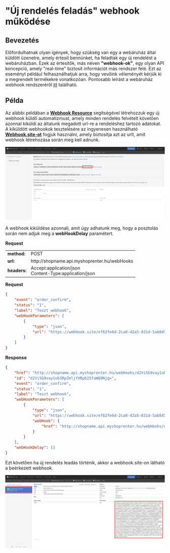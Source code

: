 # "Új rendelés feladás" webhook működése

## Bevezetés

Előfordulhatnak olyan igények, hogy szükség van egy a webáruház által küldött üzenetre, amely értesít bennünket, ha feladtak egy új rendelést a webáruházban.
Ezek az értesítők, más néven **"webhook-ok"**, egy olyan API koncepció, amely "real-time" biztosít információt más rendszer felé.
Ezt az eseményt például felhasználhatjuk arra, hogy vevőink véleményét kérjük ki a megrendelt termékekre vonatkozóan.
Pontosabb leírást a webáruház webhook rendszeréről [itt](https://support.shoprenter.hu/hc/hu/articles/215106408-Automatizmusok) található.

## Példa

Az alábbi példában a [**Webhook Resource**](../../api/webhook.md) segítségével létrehozzuk egy új webhook küldő automatizmust,
amely minden rendelés felvételt követően azonnal kiküldi az általunk megadott url-re a rendeléshez tartozó adatokat.
A kiküldött webhookok tesztelésére az ingyenesen használható [**Webhook.site-ot**](https://webhook.site) fogjuk használni, amely biztosítja azt az urlt, amit webhook létrehozása során meg kell adnunk.

![webhook_webhooksite_blank](./images/webhook_webhooksite_blank.png)

A webhook kiküldése azonnali, amit úgy adhatunk meg, hogy a posztolás során nem adjuk meg a **webHookDelay** paramétert.

**Request**

<table>
  <tr>
    <td><b>method:</b></td>
    <td>POST</td>
  </tr>
  <tr>
    <td><b>url:</b></td>
    <td>http://shopname.api.myshoprenter.hu/webHooks</td>
  </tr>
  <tr>
    <td><b>headers:</b></td>
    <td>
        Accept:application/json<br>
        Content-Type:application/json
    </td>
  </tr>
</table>

**Request**

```json
{
    "event": "order_confirm",
    "status": "1",
    "label": "Teszt webhook",
    "webHookParameters": [
        {
            "type": "json",
            "url": "https://webhook.site/ef62fe6d-2ca0-42a5-831d-5ab8457bcac6"
        }
    ]
}
```

**Response**

```json
{
    "href": "http://shopname.api.myshoprenter.hu/webHooks/d2ViSG9vay1ub3RpZmljYXRpb25faWQ9Njg=",
    "id": "d2ViSG9vay1ub3RpZmljYXRpb25faWQ9Njg=",
    "event": "order_confirm",
    "status": "1",
    "label": "Teszt webhook",
    "webHookParameters": [
        {
            "type": "json",
            "url": "https://webhook.site/ef62fe6d-2ca0-42a5-831d-5ab8457bcac6",
            "webHook": {
                "href": "http://shopname.api.myshoprenter.hu/webHooks/d2ViSG9vay1ub3RpZmljYXRpb25faWQ9Njg="
            }
        }
    ],
    "webHookDelay": []
}
```

Ezt követően ha új rendelés leadás történik, akkor a webhook.site-on látható a beérkezett webhook.

![webhook_webhooksite_post](./images/webhook_webhooksite_post.png)

